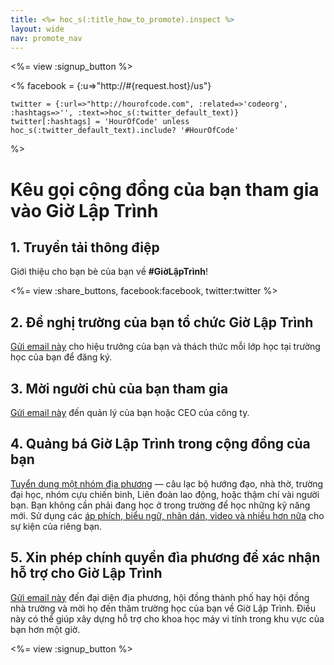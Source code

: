 ```yaml
---
title: <%= hoc_s(:title_how_to_promote).inspect %>
layout: wide
nav: promote_nav
---
```

<%= view :signup_button %>

<%
    facebook = {:u=>"http://#{request.host}/us"}

    twitter = {:url=>"http://hourofcode.com", :related=>'codeorg', :hashtags=>'', :text=>hoc_s(:twitter_default_text)}
    twitter[:hashtags] = 'HourOfCode' unless hoc_s(:twitter_default_text).include? '#HourOfCode'
%>

# Kêu gọi cộng đồng của bạn tham gia vào Giờ Lập Trình

## 1. Truyền tải thông điệp

Giới thiệu cho bạn bè của bạn về **#GiờLậpTrình**!

<%= view :share_buttons, facebook:facebook, twitter:twitter %>

## 2. Đề nghị trường của bạn tổ chức Giờ Lập Trình

[Gửi email này](<%= resolve_url('/promote/resources#sample-emails') %>) cho hiệu trưởng của bạn và thách thức mỗi lớp học tại trường học của bạn để đăng ký.

## 3. Mời người chủ của bạn tham gia

[Gửi email này](<%= resolve_url('/promote/resources#sample-emails') %>) đến quản lý của bạn hoặc CEO của công ty.

## 4. Quảng bá Giờ Lập Trình trong cộng đồng của bạn

[Tuyển dụng một nhóm địa phương](<%= resolve_url('/promote/resources#sample-emails') %>) — câu lạc bộ hướng đạo, nhà thờ, trường đại học, nhóm cựu chiến binh, Liên đoàn lao động, hoặc thậm chí vài người bạn. Bạn không cần phải đang học ở trong trường để học những kỹ năng mới. Sử dụng các [áp phích, biểu ngữ, nhãn dán, video và nhiều hơn nữa](<%= resolve_url('/promote/resources') %>) cho sự kiện của riêng bạn.

## 5. Xin phép chính quyền đìa phương để xác nhận hỗ trợ cho Giờ Lập Trình

[Gửi email này](<%= resolve_url('/promote/resources#sample-emails') %>) đến đại diện địa phương, hội đồng thành phố hay hội đồng nhà trường và mời họ đến thăm trường học của bạn về Giờ Lập Trình. Điều này có thể giúp xây dựng hỗ trợ cho khoa học máy vi tính trong khu vực của bạn hơn một giờ.

<%= view :signup_button %>